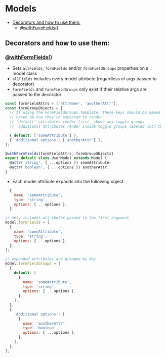 # Models

<!-- START doctoc generated TOC please keep comment here to allow auto update -->
<!-- DON'T EDIT THIS SECTION, INSTEAD RE-RUN doctoc TO UPDATE -->

- [Decorators and how to use them:](#decorators-and-how-to-use-them)
  - [@withFormFields()](#withformfields)

<!-- END doctoc generated TOC please keep comment here to allow auto update -->

## Decorators and how to use them:

### [@withFormFields()](../app/decorators/model-form-fields.js)

- Sets `allFields`, `formFields` and/or `formFieldGroups` properties on a model class
- `allFields` includes every model attribute (regardless of args passed to decorator)
- `formFields` and `formFieldGroups` only exist if their relative args are passed to the decorator

```js
const formFieldAttrs = ['attrName', 'anotherAttr'];
const formGroupObjects = [
  // If using the FormFieldGroups template, these keys should be named
  // based on how they're expected to render
  // 'default' attributes render first, above any toggle groups
  //  additional attributes render inside toggle groups labeled with their key name

  { default: ['someAttribute'] },
  { 'Additional options': ['anotherAttr'] },
];

@withFormFields(formFieldAttrs, formGroupObjects)
export default class UserModel extends Model {
  @attr('string', { ...options }) someAttribute;
  @attr('boolean', { ...options }) anotherAttr;
}
```

- Each model attribute expands into the following object:

```js
  {
    name: 'someAttribute',
    type: 'string',
    options: { ...options },
  }
```

```js
// only includes attributes passed to the first argument
model.formFields = [
  {
    name: 'someAttribute',
    type: 'string',
    options: { ...options },
  },
];

// expanded attributes are grouped by key
model.formFieldGroups = [
  {
    default: [
      {
        name: 'someAttribute',
        type: 'string',
        options: { ...options },
      },
    ],
  },
  {
    'Additional options': [
      {
        name: 'anotherAttr',
        type: 'boolean',
        options: { ...options },
      },
    ],
  },
];
```
